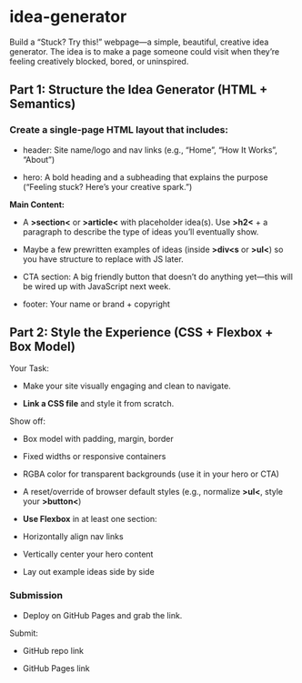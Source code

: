 # idea-generator
Build a “Stuck? Try this!” webpage—a simple, beautiful, creative idea generator. The idea is to make a page someone could visit when they’re feeling creatively blocked, bored, or uninspired.

## Part 1: Structure the Idea Generator (HTML + Semantics)

### Create a single-page HTML layout that includes:

- header: Site name/logo and nav links (e.g., “Home”, “How It Works”, “About”)

- hero: A bold heading and a subheading that explains the purpose (“Feeling stuck? Here’s your creative spark.”)

**Main Content:**

- A **>section<** or **>article<** with placeholder idea(s). Use **>h2<** + a paragraph to describe the type of ideas you’ll eventually show.

- Maybe a few prewritten examples of ideas (inside **>div<s** or **>ul<**) so you have structure to replace with JS later.

- CTA section: A big friendly button that doesn’t do anything yet—this will be wired up with JavaScript next week.

- footer: Your name or brand + copyright

## Part 2: Style the Experience (CSS + Flexbox + Box Model)
Your Task:
- Make your site visually engaging and clean to navigate.

- **Link a CSS file** and style it from scratch.

Show off:

- Box model with padding, margin, border

- Fixed widths or responsive containers

- RGBA color for transparent backgrounds (use it in your hero or CTA)

- A reset/override of browser default styles (e.g., normalize **>ul<**, style your **>button<**)

- **Use Flexbox** in at least one section:

- Horizontally align nav links

- Vertically center your hero content

- Lay out example ideas side by side

### Submission
- Deploy on GitHub Pages and grab the link.

Submit:

- GitHub repo link

- GitHub Pages link